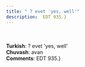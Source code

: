 ```yaml
---
title: " ? evet 'yes, well'"
description:  EDT 935.}
---
```

<p data-pagefind-weight="0.5">
<strong></strong><br><br>
<strong>Turkish</strong>:  ? evet 'yes, well'<br>
<strong>Chuvash</strong>:  avan<br>
<strong>Comments</strong>:  EDT 935.}<br>

</p>
